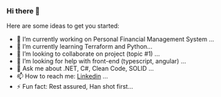 ### Hi there 👋

<!--
**rodriguesrm/rodriguesrm** is a ✨ _special_ ✨ repository because its `README.md` (this file) appears on your GitHub profile.
-->

Here are some ideas to get you started:

- 🔭 I’m currently working on Personal Financial Management System ...
- 🌱 I’m currently learning Terraform and Python...
- 👯 I’m looking to collaborate on project (topic #1) ...
- 🤔 I’m looking for help with front-end (typescript, angular) ...
- 💬 Ask me about .NET, C#, Clean Code, SOLID ...
- 📫 How to reach me: [Linkedin](https://www.linkedin.com/in/rodrigues-rm/) ...
- ⚡ Fun fact: Rest assured, Han shot first...
